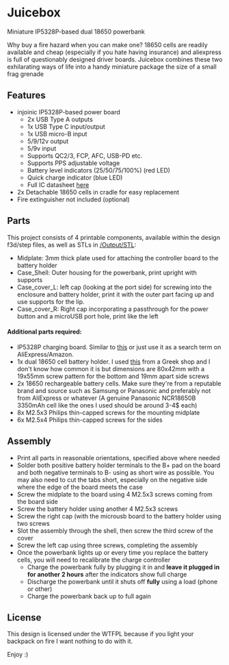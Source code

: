 # Juicebox
Miniature IP5328P-based dual 18650 powerbank

Why buy a fire hazard when you can make one? 18650 cells are readily available and cheap (especially if you hate having insurance) and aliexpress is full of questionably designed driver boards.
Juicebox combines these two exhilarating ways of life into a handy miniature package the size of a small frag grenade

## Features

- injoinic IP5328P-based power board
	- 2x USB Type A outputs
	- 1x USB Type C input/output
	- 1x USB micro-B  input
	- 5/9/12v output
	- 5/9v input
	- Supports QC2/3, FCP, AFC, USB-PD etc.
	- Supports PPS adjustable voltage
	- Battery level indicators (25/50/75/100%) (red LED)
	- Quick charge indicator (blue LED)
	- Full IC datasheet [here](http://www.injoinic.com/wwwroot/uploads/files/20200221/ec29931791194a51119ee1d6a4a21efb.pdf)
- 2x Detachable 18650 cells in cradle for easy replacement
- Fire extinguisher not included (optional)

## Parts

This project consists of 4 printable components, available within the design f3d/step files, as well as STLs in [/Output/STL](/Output/STL):
- Midplate: 3mm thick plate used for attaching the controller board to the battery holder
- Case_Shell: Outer housing for the powerbank, print upright with supports
- Case_cover_L: left cap (looking at the port side) for screwing into the enclosure and battery holder, print it with the outer part facing up and use supports for the lip.
- Case_cover_R: Right cap incorporating a passthrough for the power button and a microUSB port hole, print like the left

#### Additional parts required:

- IP5328P charging board. Similar to [this](https://www.aliexpress.com/item/4000574214602.html) or just use it as a search term on AliExpress/Amazon.
- 1x dual 18650 cell battery holder. I used [this](https://grobotronics.com/battery-holder-2x18650-for-pcb.html) from a Greek shop and I don't know how common it is but dimensions are 80x42mm with a 19x55mm screw pattern for the bottom and 19mm apart side screws
- 2x 18650 rechargeable battery cells. Make sure they're from a reputable brand and source such as Samsung or Panasonic and preferably not from AliExpress or whatever (A genuine Panasonic NCR18650B 3350mAh cell like the ones I used should be around 3-4$ each)
- 8x M2.5x3 Philips thin-capped screws for the mounting midplate
- 6x M2.5x4 Philips thin-capped screws for the sides

## Assembly

- Print all parts in reasonable orientations, specified above where needed
- Solder both positive battery holder terminals to the B+ pad on the board and both negative terminals to B- using as short wire as possible. You may also need to cut the tabs short, especially on the negative side where the edge of the board meets the case
- Screw the midplate to the board using 4 M2.5x3 screws coming from the board side
- Screw the battery holder using another 4 M2.5x3 screws
- Screw the right cap (with the microusb board to the battery holder using two screws
- Slot the assembly through the shell, then screw the third screw of the cover
- Screw the left cap using three screws, completing the assembly
- Once the powerbank lights up or every time you replace the battery cells, you will need to recalibrate the charge controller
	- Charge the powerbank fully by plugging it in and **leave it plugged in for another 2 hours** after the indicators show full charge
	- Discharge the powerbank until it shuts off **fully** using a load (phone or other)
	- Charge the powerbank back up to full again

## License
This design is licensed under the WTFPL because if you light your backpack on fire I want nothing to do with it.

Enjoy :)
